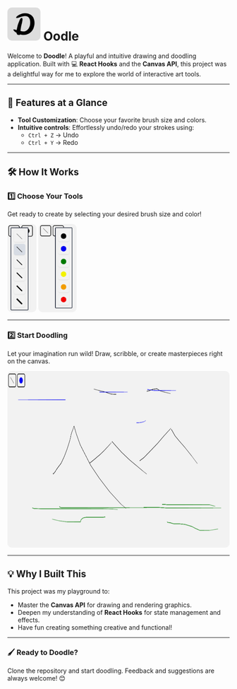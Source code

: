 # <img src="images/doodle_icon.png" alt="Choose Stroke Width" height="75" width="75"  style="border-radius: 10px;"/> Oodle

Welcome to **Doodle**! A playful and intuitive drawing and doodling application. Built with 💻 **React Hooks** and the **Canvas API**, this project was a delightful way for me to explore the world of interactive art tools.

---

## 🚀 Features at a Glance  
- **Tool Customization**: Choose your favorite brush size and colors.  
- **Intuitive controls**: Effortlessly undo/redo your strokes using:  
  - `Ctrl + Z` → Undo  
  - `Ctrl + Y` → Redo  

---

## 🛠️ How It Works  

### 1️⃣ **Choose Your Tools**  
Get ready to create by selecting your desired brush size and color!  

<img src="images/choose_stroke_width.PNG" alt="Choose Stroke Width" height="200" style="border-radius: 10px; filter: brightness(95%);"/>  
<img src="images/choose_colors.PNG" alt="Choose Colors" height="200" style="border-radius: 10px; filter: brightness(95%)"/>

---

### 2️⃣ **Start Doodling**  
Let your imagination run wild! Draw, scribble, or create masterpieces right on the canvas.  

<img src="images/DOODLE.PNG" alt="Doodle Example" width="900" height="400" style="border-radius: 10px; filter: brightness(95%)"/>  

---

## 💡 Why I Built This  
This project was my playground to:  
- Master the **Canvas API** for drawing and rendering graphics.  
- Deepen my understanding of **React Hooks** for state management and effects.  
- Have fun creating something creative and functional!  

---

### 🖌️ Ready to Doodle?  
Clone the repository and start doodling. Feedback and suggestions are always welcome! 😊  
